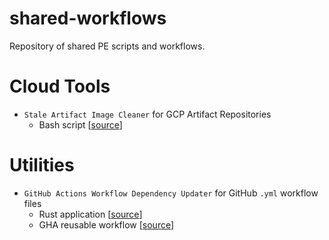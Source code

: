 # shared-workflows
Repository of shared PE scripts and workflows.

# Cloud Tools
- `Stale Artifact Image Cleaner` for GCP Artifact Repositories
  - Bash script [[source](cloud/gcp/clear_stale_artifact_images.sh)]

# Utilities
- `GitHub Actions Workflow Dependency Updater` for GitHub `.yml` workflow files
  - Rust application [[source](utils/gh_actions_dep_updater)]
  - GHA reusable workflow [[source](.github/workflows/update_gh_dependencies.yml)]
